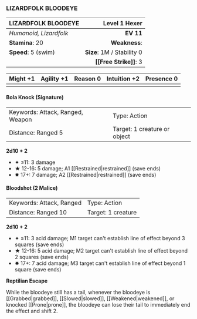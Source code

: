### LIZARDFOLK BLOODEYE

| LIZARDFOLK BLOODEYE    |          **Level 1 Hexer** |
| :--------------------- | -------------------------: |
| *Humanoid, Lizardfolk* |                  **EV 11** |
| **Stamina**: 20        |              **Weakness**: |
| **Speed**: 5 (swim)    | **Size**: 1M / Stability 0 |
|                        |     **[[Free Strike]]**: 3 |

| **Might** +1 | **Agility** +1 | **Reason** 0 | **Intuition** +2 | **Presence** 0 |
| ------------ | -------------- | ------------ | ---------------- | -------------- |
|              |                |              |                  |                |

#### Bola Knock (Signature)

|                                  |                              |
| :------------------------------- | :--------------------------- |
| Keywords: Attack, Ranged, Weapon | Type: Action                 |
| Distance: Ranged 5               | Target: 1 creature or object |

**2d10 + 2**

- ✦ ≤11: 3 damage
- ★ 12-16: 5 damage; A1 [[Restrained|restrained]] (save ends)
- ✸ 17+: 7 damage; A2 [[Restrained|restrained]] (save ends)

#### Bloodshot (2 Malice)

|                          |                    |
| :----------------------- | :----------------- |
| Keywords: Attack, Ranged | Type: Action       |
| Distance: Ranged 10      | Target: 1 creature |

**2d10 + 2**

- ✦ ≤11: 3 acid damage; M1 target can't establish line of effect beyond 3 squares (save ends)
- ★ 12-16: 5 acid damage; M2 target can't establish line of effect beyond 2 squares (save ends)
- ✸ 17+: 7 acid damage; M3 target can't establish line of effect beyond 1 square (save ends)

**Reptilian Escape**

While the bloodeye still has a tail, whenever the bloodeye is [[Grabbed|grabbed]], [[Slowed|slowed]], [[Weakened|weakened]], or knocked [[Prone|prone]], the bloodeye can lose their tail to immediately end the effect and shift 2.
